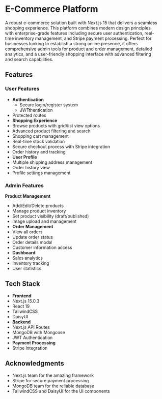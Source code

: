 # E-Commerce Platform

A robust e-commerce solution built with Next.js 15 that delivers a seamless shopping experience. This platform combines modern design principles with enterprise-grade features including secure user authentication, real-time inventory management, and Stripe payment processing. Perfect for businesses looking to establish a strong online presence, it offers comprehensive admin tools for product and order management, detailed analytics, and a user-friendly shopping interface with advanced filtering and search capabilities.

## Features

### User Features
- **Authentication**
  - Secure login/register system
  - JWTthentication
 - Protected routes
- **Shopping Experience**
 - Browse products with grid/list view options
 - Advanced product filtering and search
 - Shopping cart management
 - Real-time stock validation
 - Secure checkout process with Stripe integration
 - Order history and tracking
- **User Profile**
 - Multiple shipping address management
 - Order history view
 - Profile settings management
### Admin Features
 **Product Management**
 - Add/Edit/Delete products
 - Manage product inventory
 - Set product visibility (draft/published)
 - Image upload and management
- **Order Management**
 - View all orders
 - Update order status
 - Order details modal
 - Customer information access
- **Dashboard**
 - Sales analytics
 - Inventory tracking
 - User statistics
## Tech Stack
- **Frontend**
 - Next.js 15.0.3
 - React 19
 - TailwindCSS
 - DaisyUI
- **Backend**
 - Next.js API Routes
 - MongoDB with Mongoose
 - JWT Authentication
- **Payment Processing**
 - Stripe Integration
## Acknowledgments
- Next.js team for the amazing framework
- Stripe for secure payment processing
- MongoDB team for the reliable database
- TailwindCSS and DaisyUI for the UI components
